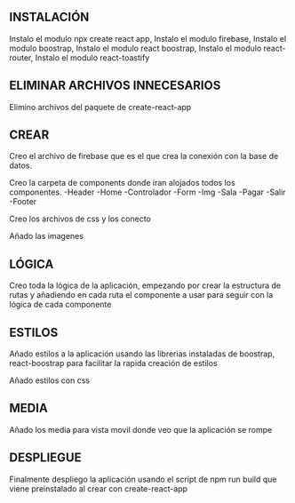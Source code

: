 ## INSTALACIÓN

Instalo el modulo npx create react app,
Instalo el modulo firebase,
Instalo el modulo boostrap,
Instalo el modulo react boostrap,
Instalo el modulo react-router,
Instalo el modulo react-toastify

## ELIMINAR ARCHIVOS INNECESARIOS

Elimino archivos del paquete de create-react-app

## CREAR

Creo el archivo de firebase que es el que crea la conexión con la base de datos.

Creo la carpeta de components donde iran alojados todos los componentes.
-Header
-Home
-Controlador
-Form
-Img
-Sala
-Pagar
-Salir
-Footer

Creo los archivos de css y los conecto

Añado las imagenes

## LÓGICA

Creo toda la lógica de la aplicación, empezando por crear la estructura de rutas y añadiendo en cada ruta el componente a usar para seguir con la lógica de cada componente

## ESTILOS

Añado estilos a la aplicación usando las librerias instaladas de boostrap, react-boostrap para facilitar la rapida creación de estilos

Añado estilos con css

## MEDIA

Añado los media para vista movil donde veo que la aplicación se rompe

## DESPLIEGUE

Finalmente despliego la aplicación usando el script de npm run build que viene preinstalado al crear con create-react-app
